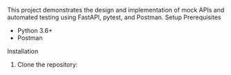 This project demonstrates the design and implementation of mock APIs and automated testing using FastAPI, pytest, and Postman.
Setup
Prerequisites
- Python 3.6+
- Postman

Installation
1. Clone the repository:

